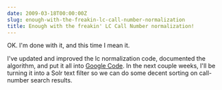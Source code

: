 ```yaml
---
date: 2009-03-18T00:00:00Z
slug: enough-with-the-freakin-lc-call-number-normalization
title: Enough with the freakin' LC Call Number normalization!
---
```


OK. I'm done with it, and this time I mean it.

I've updated and improved the lc normalization code, documented the algorithm, and put it all into <a title="Google Code Repository for LC Normalization algorithm and code" href="http://code.google.com/p/library-callnumber-lc/">Google Code</a>. In the next couple weeks, I'll be turning it into a Solr text filter so we can do some decent sorting on call-number search results.
